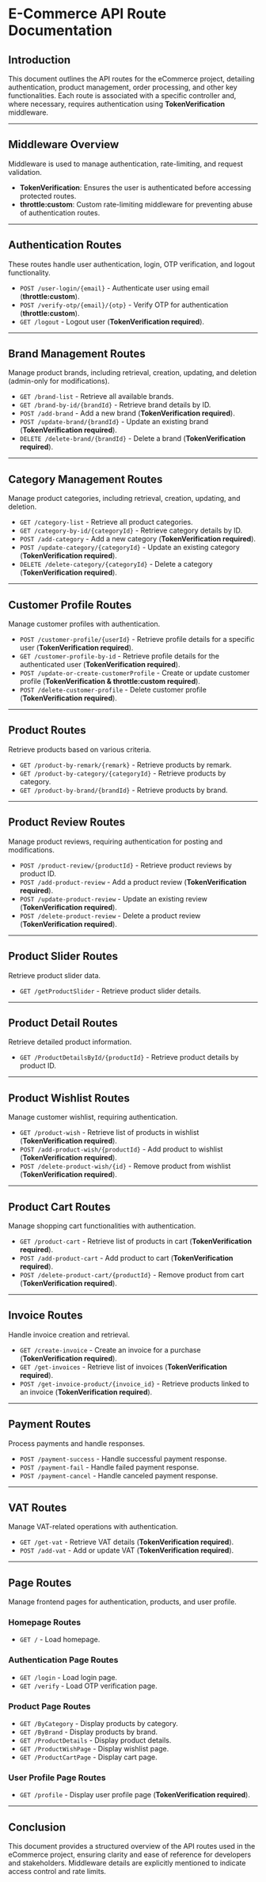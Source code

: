 # **E-Commerce API Route Documentation**

## **Introduction**
This document outlines the API routes for the eCommerce project, detailing authentication, product management, order processing, and other key functionalities. Each route is associated with a specific controller and, where necessary, requires authentication using **TokenVerification** middleware.

---

## **Middleware Overview**
Middleware is used to manage authentication, rate-limiting, and request validation.

- **TokenVerification**: Ensures the user is authenticated before accessing protected routes.
- **throttle:custom**: Custom rate-limiting middleware for preventing abuse of authentication routes.

---

## **Authentication Routes**
These routes handle user authentication, login, OTP verification, and logout functionality.

- `POST /user-login/{email}` - Authenticate user using email (**throttle:custom**).
- `POST /verify-otp/{email}/{otp}` - Verify OTP for authentication (**throttle:custom**).
- `GET /logout` - Logout user (**TokenVerification required**).

---

## **Brand Management Routes**
Manage product brands, including retrieval, creation, updating, and deletion (admin-only for modifications).

- `GET /brand-list` - Retrieve all available brands.
- `GET /brand-by-id/{brandId}` - Retrieve brand details by ID.
- `POST /add-brand` - Add a new brand (**TokenVerification required**).
- `POST /update-brand/{brandId}` - Update an existing brand (**TokenVerification required**).
- `DELETE /delete-brand/{brandId}` - Delete a brand (**TokenVerification required**).

---

## **Category Management Routes**
Manage product categories, including retrieval, creation, updating, and deletion.

- `GET /category-list` - Retrieve all product categories.
- `GET /category-by-id/{categoryId}` - Retrieve category details by ID.
- `POST /add-category` - Add a new category (**TokenVerification required**).
- `POST /update-category/{categoryId}` - Update an existing category (**TokenVerification required**).
- `DELETE /delete-category/{categoryId}` - Delete a category (**TokenVerification required**).

---

## **Customer Profile Routes**
Manage customer profiles with authentication.

- `POST /customer-profile/{userId}` - Retrieve profile details for a specific user (**TokenVerification required**).
- `GET /customer-profile-by-id` - Retrieve profile details for the authenticated user (**TokenVerification required**).
- `POST /update-or-create-customerProfile` - Create or update customer profile (**TokenVerification & throttle:custom required**).
- `POST /delete-customer-profile` - Delete customer profile (**TokenVerification required**).

---

## **Product Routes**
Retrieve products based on various criteria.

- `GET /product-by-remark/{remark}` - Retrieve products by remark.
- `GET /product-by-category/{categoryId}` - Retrieve products by category.
- `GET /product-by-brand/{brandId}` - Retrieve products by brand.

---

## **Product Review Routes**
Manage product reviews, requiring authentication for posting and modifications.

- `POST /product-review/{productId}` - Retrieve product reviews by product ID.
- `POST /add-product-review` - Add a product review (**TokenVerification required**).
- `POST /update-product-review` - Update an existing review (**TokenVerification required**).
- `POST /delete-product-review` - Delete a product review (**TokenVerification required**).

---

## **Product Slider Routes**
Retrieve product slider data.

- `GET /getProductSlider` - Retrieve product slider details.

---

## **Product Detail Routes**
Retrieve detailed product information.

- `GET /ProductDetailsById/{productId}` - Retrieve product details by product ID.

---

## **Product Wishlist Routes**
Manage customer wishlist, requiring authentication.

- `GET /product-wish` - Retrieve list of products in wishlist (**TokenVerification required**).
- `POST /add-product-wish/{productId}` - Add product to wishlist (**TokenVerification required**).
- `POST /delete-product-wish/{id}` - Remove product from wishlist (**TokenVerification required**).

---

## **Product Cart Routes**
Manage shopping cart functionalities with authentication.

- `GET /product-cart` - Retrieve list of products in cart (**TokenVerification required**).
- `POST /add-product-cart` - Add product to cart (**TokenVerification required**).
- `POST /delete-product-cart/{productId}` - Remove product from cart (**TokenVerification required**).

---

## **Invoice Routes**
Handle invoice creation and retrieval.

- `GET /create-invoice` - Create an invoice for a purchase (**TokenVerification required**).
- `GET /get-invoices` - Retrieve list of invoices (**TokenVerification required**).
- `POST /get-invoice-product/{invoice_id}` - Retrieve products linked to an invoice (**TokenVerification required**).

---

## **Payment Routes**
Process payments and handle responses.

- `POST /payment-success` - Handle successful payment response.
- `POST /payment-fail` - Handle failed payment response.
- `POST /payment-cancel` - Handle canceled payment response.

---

## **VAT Routes**
Manage VAT-related operations with authentication.

- `GET /get-vat` - Retrieve VAT details (**TokenVerification required**).
- `POST /add-vat` - Add or update VAT (**TokenVerification required**).

---

## **Page Routes**
Manage frontend pages for authentication, products, and user profile.

### **Homepage Routes**
- `GET /` - Load homepage.

### **Authentication Page Routes**
- `GET /login` - Load login page.
- `GET /verify` - Load OTP verification page.

### **Product Page Routes**
- `GET /ByCategory` - Display products by category.
- `GET /ByBrand` - Display products by brand.
- `GET /ProductDetails` - Display product details.
- `GET /ProductWishPage` - Display wishlist page.
- `GET /ProductCartPage` - Display cart page.

### **User Profile Page Routes**
- `GET /profile` - Display user profile page (**TokenVerification required**).

---

## **Conclusion**
This document provides a structured overview of the API routes used in the eCommerce project, ensuring clarity and ease of reference for developers and stakeholders. Middleware details are explicitly mentioned to indicate access control and rate limits.

